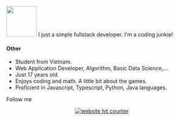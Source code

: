 <img src="https://user-images.githubusercontent.com/81029660/211521069-d5cf4bb6-1050-4b8a-8f7a-e97ef1bfa90b.png" height="80px"/>
I just a simple fullstack developer. I'm a coding junkie!

#### Other

- Student from Vietnam.
- Web Application Developer, Algorithm, Basic Data Science,...
- Just 17 years old.
- Enjoys coding and math. A little bit about the games.
- Proficient in Javascript, Typescript, Python, Java languages.

<a>Follow me</a>
<div align="center">
  
  <a href="https://www.freecounterstat.com" title="website hit counter"><img src="https://counter6.optistats.ovh/private/freecounterstat.php?c=34jn1q5fzf7zwj5fqaleex4ska6g5caq" border="0" title="website hit counter" alt="website hit counter"></a>
</div>


